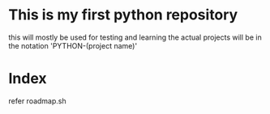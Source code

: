 # This is my first python repository

this will mostly be used for testing and learning
the actual projects will be in the notation 
'PYTHON-(project name)'
# Index 

refer roadmap.sh


